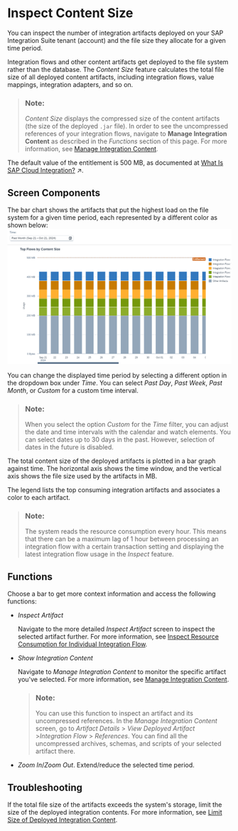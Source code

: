 <!-- loiof72b7ffed5f344af8c1064b074199403 -->

# Inspect Content Size

You can inspect the number of integration artifacts deployed on your SAP Integration Suite tenant \(account\) and the file size they allocate for a given time period.

Integration flows and other content artifacts get deployed to the file system rather than the database. The *Content Size* feature calculates the total file size of all deployed content artifacts, including integration flows, value mappings, integration adapters, and so on.

> ### Note:  
> *Content Size* displays the compressed size of the content artifacts \(the size of the deployed `.jar` file\). In order to see the uncompressed references of your integration flows, navigate to **Manage Integration Content** as described in the *Functions* section of this page. For more information, see [Manage Integration Content](manage-integration-content-09a7223.md).

The default value of the entitlement is 500 MB, as documented at [What Is SAP Cloud Integration?](https://help.sap.com/viewer/368c481cd6954bdfa5d0435479fd4eaf/Cloud/en-US/e12c09cc8e9b4574b092d8964b049ce6.html "Support end-to-end process integration through the exchange of messages.") :arrow_upper_right:.



<a name="loiof72b7ffed5f344af8c1064b074199403__section_kv2_5tf_ccc"/>

## Screen Components

The bar chart shows the artifacts that put the highest load on the file system for a given time period, each represented by a different color as shown below:![](images/Inspect_Content_Size_f9e2357.png)

You can change the displayed time period by selecting a different option in the dropdown box under *Time*. You can select *Past Day*, *Past Week*, *Past Month*, or *Custom* for a custom time interval.

> ### Note:  
> When you select the option *Custom* for the *Time* filter, you can adjust the date and time intervals with the calendar and watch elements. You can select dates up to 30 days in the past. However, selection of dates in the future is disabled.

The total content size of the deployed artifacts is plotted in a bar graph against time. The horizontal axis shows the time window, and the vertical axis shows the file size used by the artifacts in MB.

The legend lists the top consuming integration artifacts and associates a color to each artifact.

> ### Note:  
> The system reads the resource consumption every hour. This means that there can be a maximum lag of 1 hour between processing an integration flow with a certain transaction setting and displaying the latest integration flow usage in the *Inspect* feature.



<a name="loiof72b7ffed5f344af8c1064b074199403__section_w3b_1vf_ccc"/>

## Functions

Choose a bar to get more context information and access the following functions:

-   *Inspect Artifact*

    Navigate to the more detailed *Inspect Artifact* screen to inspect the selected artifact further. For more information, see [Inspect Resource Consumption for Individual Integration Flow](inspect-resource-consumption-for-individual-integration-flow-3380bd6.md).

-   *Show Integration Content*

    Navigate to *Manage Integration Content* to monitor the specific artifact you've selected. For more information, see [Manage Integration Content](manage-integration-content-09a7223.md).

    > ### Note:  
    > You can use this function to inspect an artifact and its uncompressed references. In the *Manage Integration Content* screen, go to *Artifact Details* \> *View Deployed Artifact* \>*Integration Flow* \> *References*. You can find all the uncompressed archives, schemas, and scripts of your selected artifact there.

-   *Zoom In*/*Zoom Out*. Extend/reduce the selected time period.




<a name="loiof72b7ffed5f344af8c1064b074199403__section_idz_s5t_22c"/>

## Troubleshooting

If the total file size of the artifacts exceeds the system's storage, limit the size of the deployed integration contents. For more information, see [Limit Size of Deployed Integration Content](limit-size-of-deployed-integration-content-417f82b.md).

